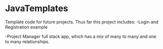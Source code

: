 # JavaTemplates
Template code for future projects.
Thus far this project includes:
-Login and Registration example


-Project Manager full stack app, which has a mix of many to many and one to many relationships.
